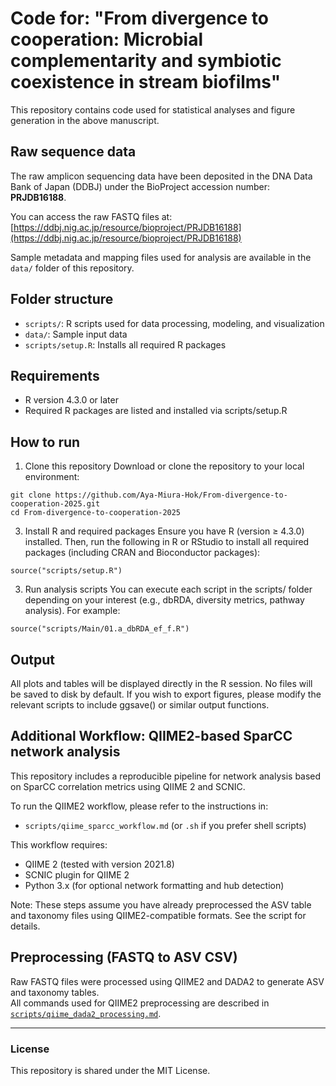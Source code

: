 # Code for: "From divergence to cooperation: Microbial complementarity and symbiotic coexistence in stream biofilms"
This repository contains code used for statistical analyses and figure generation in the above manuscript.

## Raw sequence data
The raw amplicon sequencing data have been deposited in the DNA Data Bank of Japan (DDBJ) under the BioProject accession number: **PRJDB16188**.

You can access the raw FASTQ files at:
[https://ddbj.nig.ac.jp/resource/bioproject/PRJDB16188](https://ddbj.nig.ac.jp/resource/bioproject/PRJDB16188)

Sample metadata and mapping files used for analysis are available in the `data/` folder of this repository.

## Folder structure
- `scripts/`: R scripts used for data processing, modeling, and visualization
- `data/`: Sample input data
- `scripts/setup.R`: Installs all required R packages

## Requirements
- R version 4.3.0 or later
- Required R packages are listed and installed via scripts/setup.R

## How to run
1. Clone this repository
Download or clone the repository to your local environment:
```
git clone https://github.com/Aya-Miura-Hok/From-divergence-to-cooperation-2025.git 
cd From-divergence-to-cooperation-2025
```

3. Install R and required packages
Ensure you have R (version ≥ 4.3.0) installed.
Then, run the following in R or RStudio to install all required packages (including CRAN and Bioconductor packages):
```
source("scripts/setup.R")
```

3. Run analysis scripts
You can execute each script in the scripts/ folder depending on your interest (e.g., dbRDA, diversity metrics, pathway analysis).
For example:
```
source("scripts/Main/01.a_dbRDA_ef_f.R")
```

## Output
All plots and tables will be displayed directly in the R session.
No files will be saved to disk by default.
If you wish to export figures, please modify the relevant scripts to include ggsave() or similar output functions.

## Additional Workflow: QIIME2-based SparCC network analysis
This repository includes a reproducible pipeline for network analysis based on SparCC correlation metrics using QIIME 2 and SCNIC.

To run the QIIME2 workflow, please refer to the instructions in:
- `scripts/qiime_sparcc_workflow.md` (or `.sh` if you prefer shell scripts)

This workflow requires:
- QIIME 2 (tested with version 2021.8)
- SCNIC plugin for QIIME 2
- Python 3.x (for optional network formatting and hub detection)

Note: These steps assume you have already preprocessed the ASV table and taxonomy files using QIIME2-compatible formats. See the script for details.

## Preprocessing (FASTQ to ASV CSV)
Raw FASTQ files were processed using QIIME2 and DADA2 to generate ASV and taxonomy tables.  
All commands used for QIIME2 preprocessing are described in [`scripts/qiime_dada2_processing.md`](scripts/qiime_dada2_processing.md).


---


### License
This repository is shared under the MIT License.
